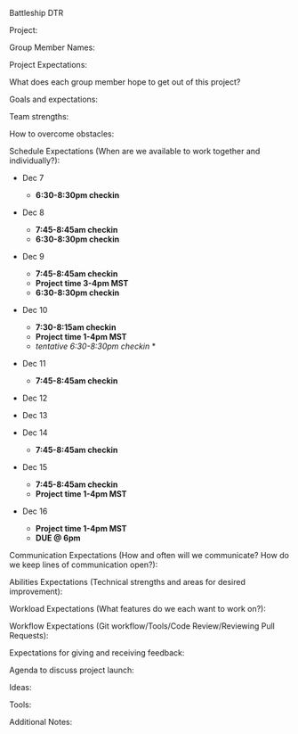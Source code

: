 
Battleship DTR

Project:

Group Member Names:

Project Expectations:

What does each group member hope to get out of this project?

Goals and expectations:

Team strengths:

How to overcome obstacles:

Schedule Expectations (When are we available to work together and individually?):
  * Dec 7
     * __6:30-8:30pm checkin__
  
  * Dec 8
     * __7:45-8:45am checkin__
     * __6:30-8:30pm checkin__
  
  * Dec 9
      * __7:45-8:45am checkin__
      * __Project time 3-4pm MST__
      * __6:30-8:30pm checkin__
  
  * Dec 10
      * __7:30-8:15am  checkin__
      * __Project time 1-4pm MST__
      * _tentative 6:30-8:30pm checkin_
        * 
  
  * Dec 11
      * __7:45-8:45am checkin__
  
  * Dec 12
  
  * Dec 13
  
  * Dec 14
      * __7:45-8:45am checkin__
  
  * Dec 15
      * __7:45-8:45am checkin__
      * __Project time 1-4pm MST__
    
  * Dec 16
      * __Project time 1-4pm MST__
      * __DUE @ 6pm__

Communication Expectations (How and often will we communicate? How do we keep lines of communication open?):

Abilities Expectations (Technical strengths and areas for desired improvement):

Workload Expectations (What features do we each want to work on?):

Workflow Expectations (Git workflow/Tools/Code Review/Reviewing Pull Requests):

Expectations for giving and receiving feedback:

Agenda to discuss project launch:

Ideas:

Tools:

Additional Notes:
